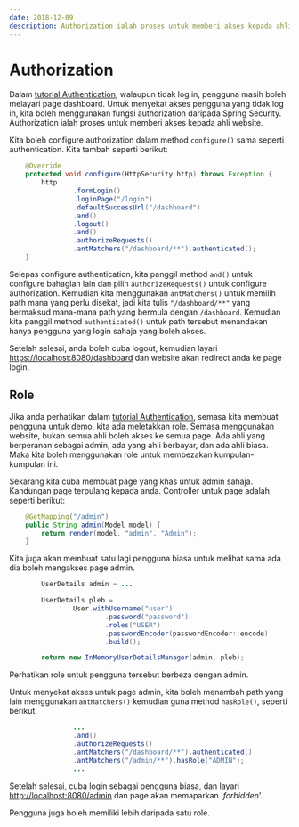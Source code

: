 ```yaml
---
date: 2018-12-09
description: Authorization ialah proses untuk memberi akses kepada ahli website. Kita akan menggunakan fungsi authorization daripada Spring Security.
---
```


# Authorization

Dalam [tutorial Authentication](authentication.md), walaupun tidak log in,
pengguna masih boleh melayari page dashboard. Untuk menyekat akses pengguna yang
tidak log in, kita boleh menggunakan fungsi authorization daripada Spring
Security. Authorization ialah proses untuk memberi akses kepada ahli website.

Kita boleh configure authorization dalam method `configure()` sama seperti
authentication. Kita tambah seperti berikut:

```java
    @Override
    protected void configure(HttpSecurity http) throws Exception {
        http
                .formLogin()
                .loginPage("/login")
                .defaultSuccessUrl("/dashboard")
                .and()
                .logout()
                .and()
                .authorizeRequests()
                .antMatchers("/dashboard/**").authenticated();
    }
```

Selepas configure authentication, kita panggil method `and()` untuk configure
bahagian lain dan pilih `authorizeRequests()` untuk configure authorization.
Kemudian kita menggunakan `antMatchers()` untuk memilih path mana yang perlu
disekat, jadi kita tulis `"/dashboard/**"` yang bermaksud mana-mana path yang
bermula dengan `/dashboard`. Kemudian kita panggil method `authenticated()`
untuk path tersebut menandakan hanya pengguna yang login sahaja yang boleh
akses.

Setelah selesai, anda boleh cuba logout, kemudian layari
[https://localhost:8080/dashboard](https://localhost:8080/dashboard) dan website
akan redirect anda ke page login.

## Role

Jika anda perhatikan dalam [tutorial Authentication](authentication.md), semasa
kita membuat pengguna untuk demo, kita ada meletakkan role. Semasa menggunakan
website, bukan semua ahli boleh akses ke semua page. Ada ahli yang berperanan
sebagai admin, ada yang ahli berbayar, dan ada ahli biasa. Maka kita boleh
menggunakan role untuk membezakan kumpulan-kumpulan ini.

Sekarang kita cuba membuat page yang khas untuk admin sahaja. Kandungan page
terpulang kepada anda. Controller untuk page adalah seperti berikut:

```java
    @GetMapping("/admin")
    public String admin(Model model) {
        return render(model, "admin", "Admin");
    }
```

Kita juga akan membuat satu lagi pengguna biasa untuk melihat sama ada dia boleh
mengakses page admin.

```java
        UserDetails admin = ...

        UserDetails pleb =
                User.withUsername("user")
                        .password("password")
                        .roles("USER")
                        .passwordEncoder(passwordEncoder::encode)
                        .build();

        return new InMemoryUserDetailsManager(admin, pleb);
```

Perhatikan role untuk pengguna tersebut berbeza dengan admin.

Untuk menyekat akses untuk page admin, kita boleh menambah path yang lain
menggunakan `antMatchers()` kemudian guna method `hasRole()`, seperti berikut:

```java
                ...
                .and()
                .authorizeRequests()
                .antMatchers("/dashboard/**").authenticated()
                .antMatchers("/admin/**").hasRole("ADMIN");
                ...
```

Setelah selesai, cuba login sebagai pengguna biasa, dan layari
[http://localhost:8080/admin](http://localhost:8080/admin) dan page akan
memaparkan '*forbidden*'.

Pengguna juga boleh memiliki lebih daripada satu role.
